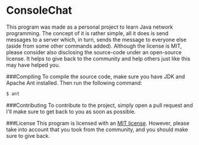 ConsoleChat
===========

This program was made as a personal project to learn Java network programming. The concept of it is rather simple, all it does is send messages to a server which, in turn, sends the message to everyone else (aside from some other commands added). Although the license is MIT, please consider also disclosing the source-code under an open-source license. It helps to give back to the community and help others just like this may have helped you.

###Compiling
To compile the source code, make sure you have JDK and Apache Ant installed. Then run the following command:
```bash
$ ant
```

###Contributing
To contribute to the project, simply open a pull request and I'll make sure to get back to you as soon as possible.

###License
This program is licensed with an [MIT license](/LICENSE). However, please take into account that you took from the community, and you should make sure to give back.
